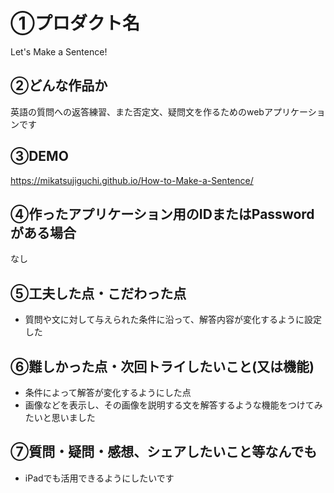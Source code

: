 # ①プロダクト名

Let's Make a Sentence!

## ②どんな作品か

英語の質問への返答練習、また否定文、疑問文を作るためのwebアプリケーションです

## ③DEMO

https://mikatsujiguchi.github.io/How-to-Make-a-Sentence/

## ④作ったアプリケーション用のIDまたはPasswordがある場合

なし

## ⑤工夫した点・こだわった点

- 質問や文に対して与えられた条件に沿って、解答内容が変化するように設定した

## ⑥難しかった点・次回トライしたいこと(又は機能)

- 条件によって解答が変化するようにした点
- 画像などを表示し、その画像を説明する文を解答するような機能をつけてみたいと思いました


## ⑦質問・疑問・感想、シェアしたいこと等なんでも

- iPadでも活用できるようにしたいです
